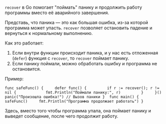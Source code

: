 `recover` в Go помогает "поймать" панику и продолжить работу программы вместо её аварийного завершения.

Представь, что паника — это как большая ошибка, из-за которой программа может упасть. `recover` позволяет остановить падение и вернуться к нормальному выполнению.

Как это работает:

1. Если внутри функции происходит паника, и у нас есть отложенная (`defer`) функция с `recover`, то `recover` поймает панику.
2. Если панику поймали, можно обработать ошибку и программа не остановится.

Пример:

`func safeFunc() {     defer func() {         if r := recover(); r != nil {             fmt.Println("Поймали панику:", r)         }     }()      panic("Произошла ошибка!") // Вызов паники }  func main() {     safeFunc()     fmt.Println("Программа продолжает работать") }`

Здесь, вместо того чтобы программа упала, она поймает панику и выведет сообщение, после чего продолжит работу.